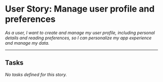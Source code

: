 
# User Story: Manage user profile and preferences
*As a user, I want to create and manage my user profile, including personal details and reading preferences, so I can personalize my app experience and manage my data.*

---

## Tasks

_No tasks defined for this story._
    